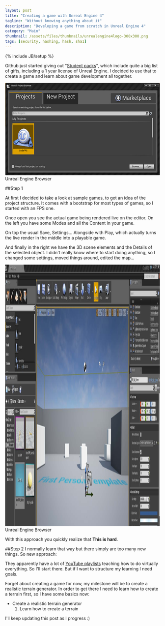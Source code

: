 ```yaml
---
layout: post
title: "Creating a game with Unreal Engine 4"
tagline: "Without knowing anything about it"
description: "Developing a game from scratch in Unreal Engine 4"
category: "Main"
thumbnail: /assets/files/thumbnails/unrealengine4logo-300x300.png
tags: [security, hashing, hash, sha1]
---
```

{% include JB/setup %}

Github just started giving out "[Student packs](https://education.github.com/pack)", which include quite a big list of gifts, including a 1 year license of Unreal Engine. I decided to use that to create a game and learn about game development all together.

<div class="caption">
    <img src="/assets/files/posts/unreal/project_browser.jpg" height="300" width="584" alt="Unreal Engine" class="img img-responsive" /><br />
    Unreal Engine Browser
</div>

##Step 1

At first I decided to take a look at sample games, to get an idea of the project structure. It comes with a bootstrap for most types of games, so I started with an FPS one.

Once open you see the actual game being rendered live on the editor. On the left you have some Modes and all the Content in your game.

On top the usual Save, Settings... Alongside with Play, which actually turns the live render in the middle into a playable game.

And finally in the right we have the 3D scene elements and the Details of the selected object. I didn't really know where to start doing anything, so I changed some settings, moved things around, edited the map...

<div class="caption">
    <img src="/assets/files/posts/unreal/unreal_editor.jpg" height="851" width="1911" alt="Unreal Engine" class="img img-responsive" /><br />
    Unreal Engine Browser
</div>

With this approach you quickly realize that **This is hard**.

##Step 2
I normally learn that way but there simply are too many new things. So new approach:

They apparently have a lot of [YouTube playlists](https://www.youtube.com/user/UnrealDevelopmentKit/playlists) teaching how to do virtually everything. So I'll start there. But if I want to structure my learning I need goals.

Forget about creating a game for now, my milestone will be to create a realistic terrain generator. In order to get there I need to learn how to create a terrain first, so I have some basics now:

* Create a realistic terrain generator
    1. Learn how to create a terrain

I'll keep updating this post as I progress :)